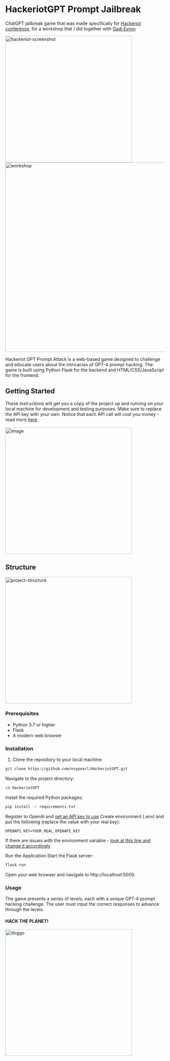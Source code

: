 # HackeriotGPT Prompt Jailbreak
ChatGPT jailbreak game that was made specifically for [Hackeriot conference](https://www.hackeriot.org/), 
for a workshop that I did together with [Gadi Evron](https://twitter.com/gadievron)

<img width="400" alt="hackeriot-screenshot" src="https://github.com/noypearl/HackeriotGPT/assets/11259340/bb34141a-bd06-4572-a8d5-2b92fc17bedb">

<br>

<img width="600" alt="workshop" src="https://github.com/noypearl/HackeriotGPT/assets/11259340/12f60570-06ed-4a7f-9ed7-a31a8fca8c5d">

Hackeriot GPT Prompt Attack is a web-based game designed to challenge and educate users about the intricacies of GPT-4 prompt hacking. The game is built using Python Flask for the backend and HTML/CSS/JavaScript for the frontend.

## Getting Started

These instructions will get you a copy of the project up and running on your local machine for development and testing purposes. Make sure to replace the API key with your own. Notice that each API call will cost you money - read more [here](https://openai.com/pricing) <br>
<br>
<img width="400" alt="image" src="https://github.com/noypearl/HackeriotGPT/assets/11259340/aa670b88-af62-4cf0-9a01-765bf0fee437">


## Structure
<img width="400" alt="project-structure" src="https://github.com/noypearl/HackeriotGPT/assets/11259340/aaef3748-6f5d-42a1-ab87-68c4e55d496d">

### Prerequisites

- Python 3.7 or higher
- Flask
- A modern web browser

### Installation

1. Clone the repository to your local machine:

```bash
git clone https://github.com/noypearl/HackeriotGPT.git
```

Navigate to the project directory:
```bash
cd HackeriotGPT
```

Install the required Python packages:
```bash
pip install -r requirements.txt
```

Register to OpenAI and [get an API key to use](https://help.openai.com/en/articles/4936850-where-do-i-find-my-secret-api-key)
Create environment (.env) and put the following (replace the value with your real key):
```
OPENAPI_KEY=YOUR_REAL_OPENAPI_KEY
```
If there are issues with the environment variable - [look at this line and change it accordingly](https://github.com/noypearl/HackeriotGPT/blob/main/app.py#L18C1-L19C1)

Run the Application
Start the Flask server:
```bash
flask run
```

Open your web browser and navigate to http://localhost:5000.


### Usage
The game presents a series of levels, each with a unique GPT-4 prompt hacking challenge. 
The user must input the correct responses to advance through the levels.

#### HACK THE PLANET!

<img width="400" alt="doggo" src="https://github.com/noypearl/HackeriotGPT/assets/11259340/78897471-5d82-489b-a63a-b1babda7c797">



